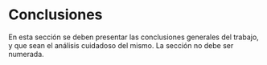 Conclusiones
============

En esta sección se deben presentar las conclusiones
generales del trabajo, y que sean el análisis cuidadoso del
mismo. La sección no debe ser numerada.

